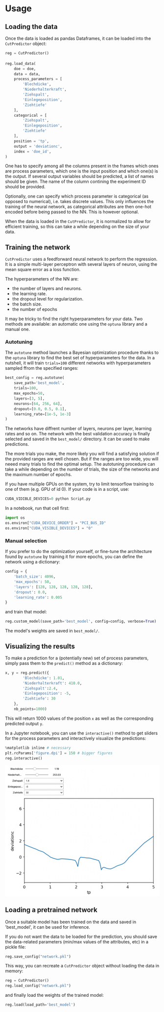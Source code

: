 # Usage

## Loading the data

Once the data is loaded as pandas Dataframes, it can be loaded into the `CutPredictor` object:

```python
reg = CutPredictor()

reg.load_data(
    doe = doe,
    data = data,
    process_parameters = [
        'Blechdicke', 
        'Niederhalterkraft', 
        'Ziehspalt', 
        'Einlegeposition', 
        'Ziehtiefe'
    ],
    categorical = [
        'Ziehspalt', 
        'Einlegeposition', 
        'Ziehtiefe'
    ],
    position = 'tp',
    output = 'deviationc',
    index = 'doe_id',
)
```

One has to specify among all the columns present in the frames which ones are process parameters, which one is the input position and which one(s) is the output. If several output variables should be predicted, a list of names should be given. The name of the column contining the experiment ID should be provided.

Optionally, one can specify which process parameter is categorical (as opposed to numerical), i.e. takes discrete values. This only influences the training of the neural network, as categorical attributes are then one-hot encoded before being passed to the NN. This is however optional.

When the data is loaded in the `CutPredictor`, it is normalized to allow for efficient training, so this can take a while depending on the size of your data.

## Training the network

`CutPredictor` uses a feedforward neural network to perform the regression. It is a simple multi-layer perceptron with several layers of neuron, using the mean square error as a loss function. 

The hyperparameters of the NN are:

* the number of layers and neurons.
* the learning rate.
* the dropout level for regularization.
* the batch size.
* the number of epochs

It may be tricky to find the right hyperparameters for your data. Two methods are available: an automatic one using the `optuna` library and a manual one.

### Autotuning

The `autotune` method launches a Bayesian optimization procedure thanks to the `optuna` library to find the best set of hyperparameters for the data. In a nutshell, it will train `trials=100` different networks with hyperparameters sampled ffrom the specified ranges:

```python
best_config = reg.autotune(
    save_path='best_model',
    trials=100,
    max_epochs=50, 
    layers=[3, 5],
    neurons=[64, 256, 64],
    dropout=[0.0, 0.5, 0.1],
    learning_rate=[1e-5, 1e-3]
)
```

The networks have diffrent number of layers, neurons per layer, learning rates and so on. The network with the best validation accuracy is finally selected and saved in the `best_model/` directory. It can be used to make predictions.

The more trials you make, the more likely you will find a satisfying solution if the provided ranges are well chosen. But if the ranges are too wide, you will neeed many trials to find the optimal setup. The autotuning procedure can take a while depending on the number of trials, the size of the networks and the maximum number of epochs.

If you have multiple GPUs on the system, try to limit tensorflow training to one of them (e.g. GPU of id 0). If your code is in a script, use:

```python
CUDA_VIDIBLE_DEVICES=0 python Script.py
```

In a notebook, run that cell first:

```python
import os
os.environ["CUDA_DEVICE_ORDER"] = "PCI_BUS_ID"
os.environ["CUDA_VISIBLE_DEVICES"] = "0"
```

### Manual selection

If you prefer to do the optimization yourself, or fine-tune the architecture found by `autotune` by training it for more epochs, you can define the network using a dictionary:

```python
config = {
    'batch_size': 4096,
    'max_epochs': 50,
    'layers': [128, 128, 128, 128, 128],
    'dropout': 0.0,
    'learning_rate': 0.005
}
```

and train that model:

```python
reg.custom_model(save_path='best_model', config=config, verbose=True)
```

The model's weights are saved in `best_model/`.

## Visualizing the results

To make a prediction for a (potentially new) set of process parameters, simply pass them to the `predict()` method as a dictionary:


```python
x, y = reg.predict({
        'Blechdicke': 1.01, 
        'Niederhalterkraft': 410.0, 
        'Ziehspalt':2.4, 
        'Einlegeposition': -5, 
        'Ziehtiefe': 30
    }, 
    nb_points=1000)
```

This will return 1000 values of the position `x` as well as the corresponding predicted output `y`.

In a Jupyter notebook, you can use the `interactive()` method to get sliders for the process parameters and interactively visualize the predictions:

```python
%matplotlib inline # necessary
plt.rcParams['figure.dpi'] = 150 # bigger figures
reg.interactive()
```

![](sliders.png)

## Loading a pretrained network

Once a suitable model has been trained on the data and saved in 'best_model', it can be used for inference.

If you do not want the data to be loaded for the prediction, you should save the data-related parameters (min/max values of the attributes, etc) in a pickle file:

```python
reg.save_config("network.pkl")
```

This way, you can recreate a `CutPredictor` object without loading the data in memory:

```python
reg = CutPredictor()
reg.load_config("network.pkl")
```

and finally load the weights of the trained model:

```python
reg.load(load_path='best_model')
```

